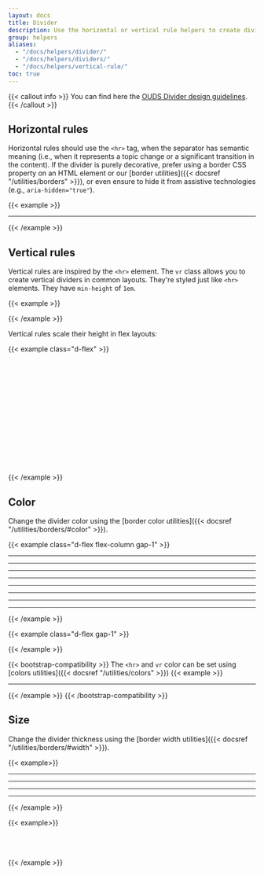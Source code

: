 ```yaml
---
layout: docs
title: Divider
description: Use the horizontal or vertical rule helpers to create dividers. A divider can be used to visually structure an interface by clearly separating content sections.
group: helpers
aliases:
  - "/docs/helpers/divider/"
  - "/docs/helpers/dividers/"
  - "/docs/helpers/vertical-rule/"
toc: true
---
```


{{< callout info >}}
You can find here the [OUDS Divider design guidelines](https://unified-design-system.orange.com/472794e18/p/629e1b-divider).
{{< /callout >}}

## Horizontal rules

Horizontal rules should use the `<hr>` tag, when the separator has semantic meaning (i.e., when it represents a topic change or a significant transition in the content). If the divider is purely decorative, prefer using a border CSS property on an HTML element or our [border utilities]({{< docsref "/utilities/borders" >}}), or even ensure to hide it from assistive technologies (e.g., `aria-hidden="true"`).

{{< example >}}
<hr>
<div class="border-top border-default my-md"></div>
{{< /example >}}

## Vertical rules

Vertical rules are inspired by the `<hr>` element. The `vr` class allows you to create vertical dividers in common layouts. They're styled just like `<hr>` elements. They have `min-height` of `1em`.

{{< example >}}
<div class="vr"></div>
{{< /example >}}

Vertical rules scale their height in flex layouts:

{{< example class="d-flex" >}}
<div class="d-flex" style="height: 50px;">
  <div class="vr"></div>
</div>
<div class="d-flex" style="height: 80px;">
  <div class="vr"></div>
</div>
<div class="d-flex" style="height: 100px;">
  <div class="vr"></div>
</div>
{{< /example >}}

## Color

Change the divider color using the [border color utilities]({{< docsref "/utilities/borders/#color" >}}).

{{< example class="d-flex flex-column gap-1" >}}
<hr class="border-muted">
<hr class="border-emphasized">
<hr class="border-brand-primary">
<div data-bs-theme="light" class="bg-brand-primary py-2xs"><hr class="border-on-brand-primary"></div>
<div data-bs-theme="light" class="bg-always-white py-2xs"><hr class="border-always-black"></div>
<div data-bs-theme="dark" class="bg-always-black py-2xs"><hr class="border-always-white"></div>
<div data-bs-theme="dark" class="bg-always-black py-2xs"><hr class="border-always-on-black"></div>
<div data-bs-theme="light" class="bg-always-white py-2xs"><hr class="border-always-on-white"></div>
{{< /example >}}

{{< example class="d-flex gap-1" >}}
<div class="vr border-muted"></div>
<div class="vr border-emphasized"></div>
<div class="vr border-brand-primary"></div>
<div data-bs-theme="light" class="d-flex bg-brand-primary"><div class="vr border-on-brand-primary"></div></div>
<div data-bs-theme="light" class="d-flex bg-always-white px-2xs"><div class="vr border-always-black"></div></div>
<div data-bs-theme="dark" class="d-flex bg-always-black px-2xs"><div class="vr border-always-white"></div></div>
<div data-bs-theme="dark" class="d-flex bg-always-black px-2xs"><div class="vr border-always-on-black"></div></div>
<div data-bs-theme="light" class="d-flex bg-always-white px-2xs"><div class="vr border-always-on-white"></div></div>
{{< /example >}}

{{< bootstrap-compatibility >}}
The `<hr>` and `vr` color can be set using [colors utilities]({{< docsref "/utilities/colors" >}})
{{< example >}}
<hr class="text-muted">
<div class="vr text-brand-primary"></div>
{{< /example >}}
{{< /bootstrap-compatibility >}}

## Size

Change the divider thickness using the [border width utilities]({{< docsref "/utilities/borders/#width" >}}).

{{< example>}}
<div>
  <hr class="border-thin">
  <hr class="border-medium">
  <hr class="border-thick">
  <hr class="border-thicker">
</div>
{{< /example >}}

{{< example>}}
<div class="d-flex" style="height: 50px;">
  <div class="vr border-thin"></div>
  <div class="vr border-medium"></div>
  <div class="vr border-thick"></div>
  <div class="vr border-thicker"></div>
</div>
{{< /example >}}

